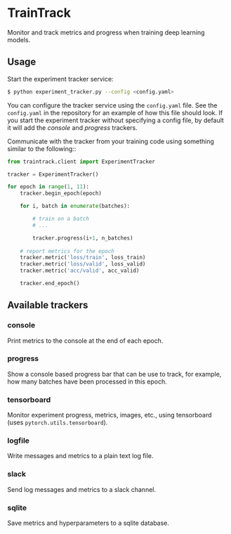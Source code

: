 # TrainTrack

Monitor and track metrics and progress when training deep learning models.

## Usage

Start the experiment tracker service:

```bash
$ python experiment_tracker.py --config <config.yaml>
```

You can configure the tracker service using the `config.yaml` file. See the `config.yaml` in the repository for an example of how this file should look. If you start the experiment tracker without specifying a config file, by default it will add the *console* and *progress* trackers.

Communicate with the tracker from your training code using something similar to the following::

```python
from traintrack.client import ExperimentTracker

tracker = ExperimentTracker()

for epoch in range(1, 11):
    tracker.begin_epoch(epoch)

    for i, batch in enumerate(batches):

        # train on a batch
        # ...

        tracker.progress(i+1, n_batches)
    
    # report metrics for the epoch
    tracker.metric('loss/train', loss_train)
    tracker.metric('loss/valid', loss_valid)
    tracker.metric('acc/valid', acc_valid)

    tracker.end_epoch()
```

## Available trackers


### console

Print metrics to the console at the end of each epoch.

### progress

Show a console based progress bar that can be use to track, for example, how many batches have been processed in this epoch.

### tensorboard

Monitor experiment progress, metrics, images, etc., using tensorboard (uses `pytorch.utils.tensorboard`).

### logfile

Write messages and metrics to a plain text log file.

### slack

Send log messages and metrics to a slack channel.

### sqlite

Save metrics and hyperparameters to a sqlite database.

